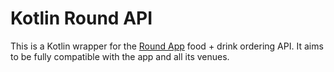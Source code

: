 # Kotlin Round API

This is a Kotlin wrapper for the [Round App](https://round.app/) food + drink ordering API. It aims to be fully compatible with the app and all its venues. 